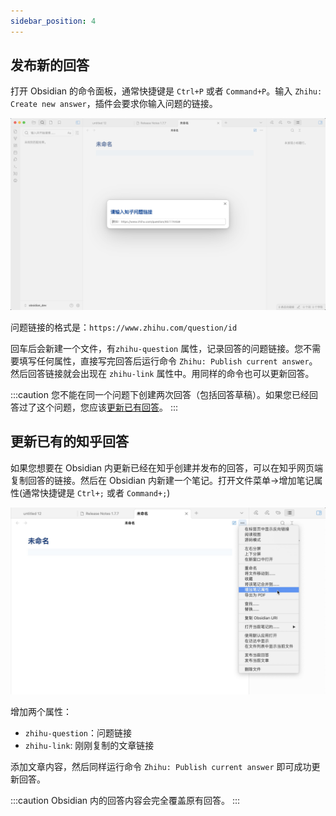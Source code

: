 ```yaml
---
sidebar_position: 4
---
```


## 发布新的回答

打开 Obsidian 的命令面板，通常快捷键是 `Ctrl+P` 或者 `Command+P`。输入 `Zhihu: Create new answer`，插件会要求你输入问题的链接。

![create-new-answer-modal](./imgs/create-new-answer-modal.jpg)

问题链接的格式是：`https://www.zhihu.com/question/id`

回车后会新建一个文件，有`zhihu-question` 属性，记录回答的问题链接。您不需要填写任何属性，直接写完回答后运行命令 `Zhihu: Publish current answer`。然后回答链接就会出现在 `zhihu-link` 属性中。用同样的命令也可以更新回答。

:::caution
您不能在同一个问题下创建两次回答（包括回答草稿）。如果您已经回答过了这个问题，您应该[更新已有回答](./发布回答#更新已有的知乎回答)。
:::

## 更新已有的知乎回答

如果您想要在 Obsidian 内更新已经在知乎创建并发布的回答，可以在知乎网页端复制回答的链接。然后在 Obsidian 内新建一个笔记。打开文件菜单->增加笔记属性(通常快捷键是 `Ctrl+;` 或者 `Command+;`)

![add-frontmatter](./imgs/add-frontmatter.jpg)

增加两个属性：

- `zhihu-question`：问题链接
- `zhihu-link`: 刚刚复制的文章链接

添加文章内容，然后同样运行命令 `Zhihu: Publish current answer` 即可成功更新回答。

:::caution Obsidian 内的回答内容会完全覆盖原有回答。
:::
